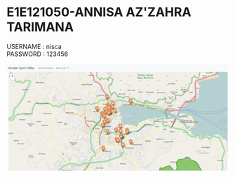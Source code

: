 ﻿# E1E121050-ANNISA AZ'ZAHRA TARIMANA
USERNAME : nisca<br>
PASSWORD : 123456<br>

![Screenshot](Coffee_Shop.png)

